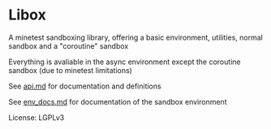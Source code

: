 # Libox

A minetest sandboxing library, offering a basic environment, utilities, normal sandbox and a "coroutine" sandbox

Everything is avaliable in the async environment except the coroutine sandbox (due to minetest limitations)

See [api.md](https://github.com/TheEt1234/libox/blob/master/api.md) for documentation and definitions

See [env_docs.md](https://github.com/TheEt1234/libox/blob/master/env_docs.md) for documentation of the sandbox environment

License: LGPLv3